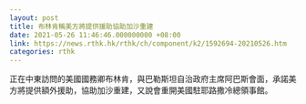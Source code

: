 ```yaml
---
layout: post
title: 布林肯稱美方將提供援助協助加沙重建
date: 2021-05-26 11:46:46.000000000 +08:00
link: https://news.rthk.hk/rthk/ch/component/k2/1592694-20210526.htm
categories: rthk
---
```


正在中東訪問的美國國務卿布林肯，與巴勒斯坦自治政府主席阿巴斯會面，承諾美方將提供額外援助，協助加沙重建，又說會重開美國駐耶路撒冷總領事館。
